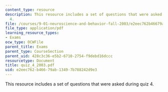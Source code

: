 ```yaml
---
content_type: resource
description: This resource includes a set of questions that were asked during quiz
  4.
file: /courses/9-01-neuroscience-and-behavior-fall-2003/e2eec762b46679ab13497b788242d9e3_quiz_4_2003.pdf
file_type: application/pdf
learning_resource_types:
- Exams
ocw_type: OCWFile
parent_title: Exams
parent_type: CourseSection
parent_uid: 428c3c36-e5b2-6710-2754-f9debd16dccc
resourcetype: Document
title: quiz_4_2003.pdf
uid: e2eec762-b466-79ab-1349-7b788242d9e3
---
```

This resource includes a set of questions that were asked during quiz 4.

